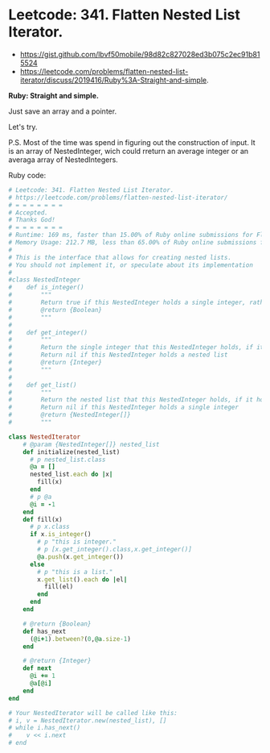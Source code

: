 # Leetcode: 341. Flatten Nested List Iterator.

- https://gist.github.com/lbvf50mobile/98d82c827028ed3b075c2ec91b815524
- https://leetcode.com/problems/flatten-nested-list-iterator/discuss/2019416/Ruby%3A-Straight-and-simple.
 
**Ruby: Straight and simple.**

Just save an array and a pointer.

Let's try.

P.S. Most of the time was spend in figuring out the construction of input. It is an array of NestedInteger, wich could rreturn an average integer or an averaga array of NestedIntegers.

Ruby code:
```Ruby
# Leetcode: 341. Flatten Nested List Iterator.
# https://leetcode.com/problems/flatten-nested-list-iterator/
# = = = = = = =
# Accepted.
# Thanks God!
# = = = = = = =
# Runtime: 169 ms, faster than 15.00% of Ruby online submissions for Flatten Nested List Iterator.
# Memory Usage: 212.7 MB, less than 65.00% of Ruby online submissions for Flatten Nested List Iterator.
#
# This is the interface that allows for creating nested lists.
# You should not implement it, or speculate about its implementation
#
#class NestedInteger
#    def is_integer()
#        """
#        Return true if this NestedInteger holds a single integer, rather than a nested list.
#        @return {Boolean}
#        """
#
#    def get_integer()
#        """
#        Return the single integer that this NestedInteger holds, if it holds a single integer
#        Return nil if this NestedInteger holds a nested list
#        @return {Integer}
#        """
#
#    def get_list()
#        """
#        Return the nested list that this NestedInteger holds, if it holds a nested list
#        Return nil if this NestedInteger holds a single integer
#        @return {NestedInteger[]}
#        """

class NestedIterator
    # @param {NestedInteger[]} nested_list
    def initialize(nested_list)
      # p nested_list.class
      @a = []
      nested_list.each do |x|
        fill(x)
      end
      # p @a
      @i = -1
    end
    def fill(x)
      # p x.class
      if x.is_integer()
        # p "this is integer."
        # p [x.get_integer().class,x.get_integer()]
        @a.push(x.get_integer())
      else
        # p "this is a list."
        x.get_list().each do |el|
          fill(el)
        end
      end
    end

    # @return {Boolean}
    def has_next
      (@i+1).between?(0,@a.size-1)
    end

    # @return {Integer}
    def next
      @i += 1
      @a[@i]
    end
end

# Your NestedIterator will be called like this:
# i, v = NestedIterator.new(nested_list), []
# while i.has_next()
#    v << i.next
# end
```
